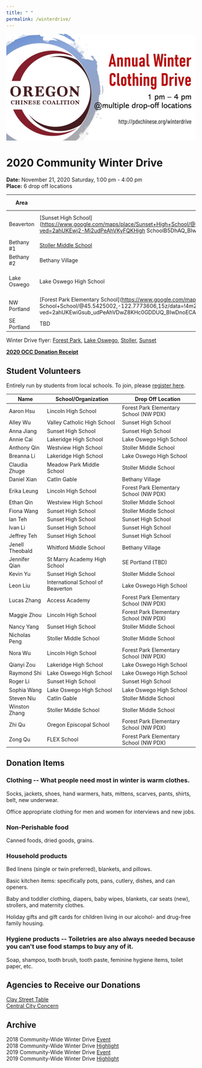 ```yaml
---
title: " "
permalink: /winterdrive/
---
```

<p><img src="/assets/images/activities/winter_drive_banner.jpg"></p>  

# 2020 Community Winter Drive  
**Date:** November 21, 2020 Saturday, 1:00 pm - 4:00 pm  
**Place:** 6 drop off locations  

| Area | School | Spot if Specified |
| --- | --- | --- |
| Beaverton | [Sunset High School](https://www.google.com/maps/place/Sunset+High+School/@45.5281211,-122.8205103,15z/data=!4m2!3m1!1s0x0:0xee13c5fd283ea1a8?ved=2ahUKEwj2-Mi2udPeAhVKyFQKHigh SchoolB5DhAQ_BIwCnoECAUQCA) | Parking lot next to NW Cornell Rd|
| Bethany #1 | [Stoller Middle School](https://www.google.com/maps/place/Stoller+Middle+School/@45.557277,-122.822358,15z/data=!4m2!3m1!1s0x0:0x8ed51b34f0447f22?ved=2ahUKEwj43-zdudPeAhVO7VQKHe5DBqkQ_BIwD3oECAYQCA) | |
| Bethany #2 | Bethany Village | [Outside Walgreens](https://www.google.com/maps/place/Walgreens/@45.555242,-122.836414,17.25z/data=!4m5!3m4!1s0x0:0x13e6b71d8ca8bcde!8m2!3d45.5551922!4d-122.8352382) |
| Lake Oswego | Lake Oswego High School | [Westlake Park (next to play structure)](https://www.google.com/maps/place/Westlake+Park/@45.4240433,-122.738775,16z/data=!4m5!3m4!1s0x0:0xf92db3a1fa94a97e!8m2!3d45.4253979!4d-122.726774) |
| NW Portland | [Forest Park Elementary School](https://www.google.com/maps/place/Forest+Park+Elementary School+School/@45.5425002,-122.7773606,15z/data=!4m2!3m1!1s0x0:0x539640c237e4d9fb?ved=2ahUKEwiGsub_udPeAhVDwZ8KHc0GDDUQ_BIwDnoECAYQCA) | |
| SE Portland | TBD | |

Winter Drive flyer: [Forest Park](/assets/images/activities/2019_flyer_fpe.jpg), [Lake Oswego](/assets/images/activities/2019_flyer_lo.jpg), [Stoller](/assets/images/activities/2020_flyer_stoller.jpg), [Sunset](/assets/images/activities/2019_flyer_sunset.jpg)

**[2020 OCC Donation Receipt](/assets/images/activities/occ_donation_receipt_2020.pdf)**

## Student Volunteers

Entirely run by students from local schools. To join, please [register here](https://docs.google.com/forms/d/e/1FAIpQLScNv3SAGXxOYZFPEJMtfDZnlTVV7GHj8dxl6AWPjlyQeC9HDg/viewform?usp=sf_link).

| Name | School/Organization | Drop Off Location |
| --- | --- | --- |
| Aaron Hsu | Lincoln High School | Forest Park Elementary School (NW PDX) |
| Alley Wu | Valley Catholic High School | Sunset High School |
| Anna Jiang | Sunset High School | Sunset High School |
| Annie Cai | Lakeridge High School | Lake Oswego High School |
| Anthony Qin | Westview High School | Stoller Middle School |
| Breanna Li | Lakeridge High School | Lake Oswego High School |
| Claudia Zhuge | Meadow Park Middle School | Stoller Middle School |
| Daniel Xian | Catlin Gable | Bethany Village |
| Erika Leung | Lincoln High School | Forest Park Elementary School (NW PDX) |
| Ethan Qin | Westview High School | Stoller Middle School |
| Fiona Wang | Sunset High School | Stoller Middle School |
| Ian Teh | Sunset High School | Sunset High School |
| Ivan Li | Sunset High School | Sunset High School |
| Jeffrey Teh | Sunset High School | Sunset High School |
| Jenell Theobald | Whitford Middle School | Bethany Village |
| Jennifer Qian | St Marry Academy High School | SE Portland (TBD) |
| Kevin Yu | Sunset High School | Stoller Middle School |
| Leon Liu | International School of Beaverton | Lake Oswego High School |
| Lucas Zhang | Access Academy | Forest Park Elementary School (NW PDX) |
| Maggie Zhou | Lincoln High School | Forest Park Elementary School (NW PDX) |
| Nancy Yang | Sunset High School | Stoller Middle School |
| Nicholas Peng | Stoller Middle School | Stoller Middle School |
| Nora Wu | Lincoln High School | Forest Park Elementary School (NW PDX) |
| Qianyi Zou | Lakeridge High School | Lake Oswego High School |
| Raymond Shi | Lake Oswego High School | Lake Oswego High School |
| Roger Li | Sunset High School | Sunset High School |
| Sophia Wang | Lake Oswego High School | Lake Oswego High School |
| Steven Niu | Catlin Gable | Stoller Middle School |
| Winston Zhang | Stoller Middle School | Stoller Middle School |
| Zhi Qu | Oregon Episcopal School | Forest Park Elementary School (NW PDX) |
| Zong Qu | FLEX School | Forest Park Elementary School (NW PDX) |



## Donation Items

### Clothing -- What people need most in winter is warm clothes.

Socks, jackets, shoes, hand warmers, hats, mittens, scarves, pants, shirts, belt, new underwear.

Office appropriate clothing for men and women for interviews and new jobs.

### Non-Perishable food

Canned foods, dried goods, grains.

### Household products

Bed linens (single or twin preferred), blankets, and pillows.

Basic kitchen items: specifically pots, pans, cutlery, dishes, and can openers.

Baby and toddler clothing, diapers, baby wipes, blankets, car seats (new), strollers, and maternity clothes.

Holiday gifts and gift cards for children living in our alcohol- and drug-free family housing.

### Hygiene products -- Toiletries are also always needed because you can't use food stamps to buy any of it.

Soap, shampoo, tooth brush, tooth paste, feminine hygiene items, toilet paper, etc.

## Agencies to Receive our Donations

[Clay Street Table](http://claystreettable.org/)  
[Central City Concern](http://www.centralcityconcern.org/)  

## Archive

2018 Community-Wide Winter Drive [Event](/assets/pdf/community-winter-drive-2018.pdf)  
2018 Community-Wide Winter Drive [Highlight](http://pdxchinese.org/winter-drive-2018/)  
2019 Community-Wide Winter Drive [Event](/assets/pdf/community-winter-drive-2019.pdf)  
2019 Community-Wide Winter Drive [Highlight](http://pdxchinese.org/winter-drive-2019/)  
